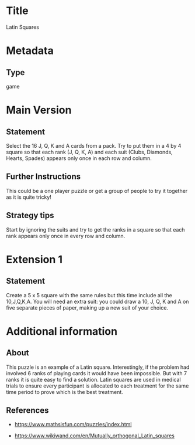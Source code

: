 # Title

Latin Squares

# Metadata

## Type

game

# Main Version

## Statement

Select the 16 J, Q, K and A cards from a pack. Try to put them in a 4 by 4 square so that each rank (J, Q, K, A) and each suit (Clubs, Diamonds, Hearts, Spades) appears only once in each row and column.

## Further Instructions

This could be a one player puzzle or get a group of people to try it together as it is quite tricky! 

## Strategy tips

Start by ignoring the suits and try to get the ranks in a square so that each rank appears only once in every row and column. 

# Extension 1

## Statement

Create a 5 x 5 square with the same rules but this time include all the 10,J,Q,K,A. You will need an extra suit: you could draw a 10, J, Q, K and A on five separate pieces of paper, making up a new suit of your choice.

# Additional information

## About

This puzzle is an example of a Latin square. Interestingly, if the problem had involved 6 ranks of playing cards it would have been impossible. But with 7 ranks it is quite easy to find a solution. Latin squares are used in medical trials to ensure every participant is allocated to each treatment for the same time period to prove which is the best treatment.

## References

* https://www.mathsisfun.com/puzzles/index.html

* https://www.wikiwand.com/en/Mutually_orthogonal_Latin_squares

